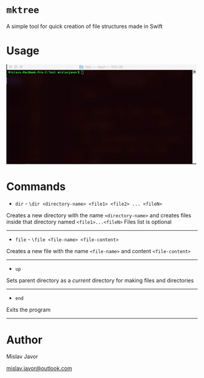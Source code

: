# `mktree`

A simple tool for quick creation of file structures made in Swift

# Usage

<img src="screencap.gif" alt="Drawing" style="width: 500px;"/>

# Commands

- `dir` - `\dir <directory-name> <file1> <file2> ... <fileN>`

Creates a new directory with the name `<directory-name>` and creates files inside that directory named `<file1>...<fileN>`
Files list is optional

---

- `file` - `\file <file-name> <file-content>`

Creates a new file with the name `<file-name>` and content `<file-content>`

---

- `up`

Sets parent directory as a *current* directory for making files and directories

---

- `end`

Exits the program

---

# Author

Mislav Javor

mislav.javor@outlook.com
